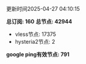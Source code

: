 更新时间2025-04-27 04:10:15

**总订阅: 160**
**总节点: 42944**
- vless节点: 17375
- hysteria2节点: 2

**google ping有效节点: 791**
